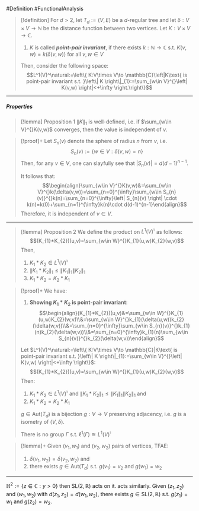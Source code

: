 #Definition #FunctionalAnalysis 

> [!definition]
> For $d>2$, let $T_{d}:=(V,E)$ be a $d$-regular tree and let $\delta:V\times V\to \mathbb{N}$ be the distance function between two vertices. Let $K:V\times V\to \mathbb{C}$. 
> 1. $K$ is called ***point-pair invariant***, if there exists $k:\mathbb{N}\to \mathbb{C}$ s.t. $K(v,w)=k(\delta(v,w))$ for all $v,w\in V$
> 
> Then, consider the following space:
>  $$L^1(V)^\natural:=\left\{  K:V\times V\to \mathbb{C}\left|K\text{ is point-pair invariant s.t. }\left\| K \right\|_{1}:=\sum_{w\in V}^{}\left| K(v,w) \right|<+\infty   \right.\right\}$$
---
##### Properties
> [!lemma] Proposition 1
> $\left\| K \right\|_{1}$ is well-defined, i.e. if $\sum_{w\in V}^{}K(v,w)$ converges, then the value is independent of $v$.

> [!proof]+
> Let $S_{n}(v)$ denote the sphere of radius $n$ from $v$, i.e. 
> $$S_{n}(v):=\{ w\in V:\delta(v,w)=n \}$$
> Then, for any $v\in V$, one can slayfully see that $\left| S_{n}(v) \right|=d(d-1)^{n-1}$. 
> 
> It follows that: $$\begin{align}\sum_{w\in V}^{}K(v,w)&=\sum_{w\in V}^{}k(\delta(v,w))=\sum_{n=0}^{\infty}\sum_{w\in S_{n}(v)}^{}k(n)=\sum_{n=0}^{\infty}\left| S_{n}(v) \right| \cdot k(n)=k(0)+\sum_{n=1}^{\infty}k(n)\cdot d(d-1)^{n-1}\end{align}$$Therefore, it is independent of $v\in V$.
---
> [!lemma] Proposition 2
> We define the product on $L^1(V)^\natural$ as follows: $$(K_{1}*K_{2})(u,v)=\sum_{w\in W}^{}K_{1}(u,w)K_{2}(w,v)$$
> Then, 
> 1. $K_{1}*K_{2}\in L^1(V)^{\natural}$ 
> 2. $\left\| K_{1}*K_{2} \right\|_{1}\leq \left\| K_{1} \right\|_{1}\left\| K_{2} \right\|_{1}$
> 3. $K_{1}*K_{2}=K_{2}*K_{1}$

> [!proof]+
> We have:
> 1. **Showing $K_{1}*K_{2}$ is point-pair invariant**:
> 	$$\begin{align}(K_{1}*K_{2})(u,v)&=\sum_{w\in W}^{}K_{1}(u,w)K_{2}(w,v)\\&=\sum_{w\in W}^{}k_{1}(\delta(u,w))k_{2}(\delta(w,v))\\&=\sum_{n=0}^{\infty}\sum_{w\in S_{n}(v)}^{}k_{1}(n)k_{2}(\delta(w,v))\\&=\sum_{n=0}^{\infty}k_{1}(n)\sum_{w\in S_{n}(v)}^{}k_{2}(\delta(w,v))\end{align}$$
> 
> Let $L^1(V)^\natural:=\left\{  K:V\times V\to \mathbb{C}|K\text{ is point-pair invariant s.t. }\left\| K \right\|_{1}:=\sum_{w\in V}^{}\left| K(v,w) \right|<+\infty   \right\}$: $$(K_{1}*K_{2})(u,v)=\sum_{w\in W}^{}K_{1}(u,w)K_{2}(w,v)$$
> Then:
> 1. $K_{1}*K_{2}\in L^1(V)^{\natural}$ and $\left\| K_{1}*K_{2} \right\|_{1}\leq \left\| K_{1} \right\|_{1}\left\| K_{2} \right\|_{1}$ and
> 2. $K_{1}*K_{2}=K_{2}*K_{1}$
>    
> $g\in\text{Aut}(T_{d})$ is a bijection $g:V\to V$ preserving adjacency, i.e. $g$ is a isometry of $(V,\delta)$. 
> 
> There is no group $\Gamma$ s.t. $\ell^1(\Gamma)\cong L^1(V)^\natural$

> [!lemma]+
> Given $(v_{1},w_{1})$ and $(v_{2},w_{2})$ pairs of vertices, TFAE:
> 1. $\delta(v_{1},w_{2})=\delta(v_{2},w_{2})$ and
> 2. there exists $g\in \text{Aut}(T_{d})$ s.t. $g(v_{1})=v_{2}$ and $g(w_{1})=w_{2}$

---
$\mathbb{H}^2:=\{ z\in \mathbb{C}: y>0 \}$ then $\text{SL}(2,\mathbb{R})$ acts on it. acts similarly. Given $(z_{1},z_{2})$ and $(w_{1},w_{2})$ with $d(z_{1},z_{2})=d(w_{1},w_{2})$, there exists $g\in \text{SL}(2,\mathbb{R})$ s.t. $g(z_{1})=w_{1}$ and $g(z_{2})=w_{2}$.
